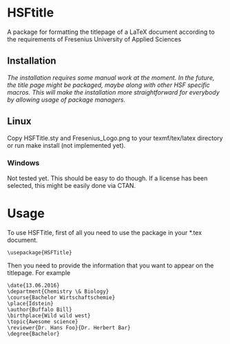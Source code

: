 # HSFtitle
A package for formatting the titlepage of a LaTeX document according to the requirements of Fresenius University of Applied Sciences
## Installation
*The installation requires some manual work at the moment. In the future, the title page might be packaged, maybe along with other HSF specific macros. This will make the installation more straightforward for everybody by allowing usage of package managers.*

## Linux
Copy HSFTitle.sty and Fresenius_Logo.png to your texmf/tex/latex directory or run make install (not implemented yet).

### Windows
Not tested yet. This should be easy to do though. If a license has been selected, this might be easily done via CTAN.
# Usage
To use HSFTitle, first of all you need to use the package in your *.tex document.

	\usepackage{HSFTitle}
	
Then you need to provide the information that you want to appear on the titlepage. For example
	
	\date{13.06.2016}
	\department{Chemistry \& Biology}
	\course{Bachelor Wirtschaftschemie}
	\place{Idstein}
	\author{Buffalo Bill}
	\birthplace{Wild wild west}
	\topic{Awesome science}
	\reviewer{Dr. Hans Foo}{Dr. Herbert Bar}
	\degree{Bachelor}



